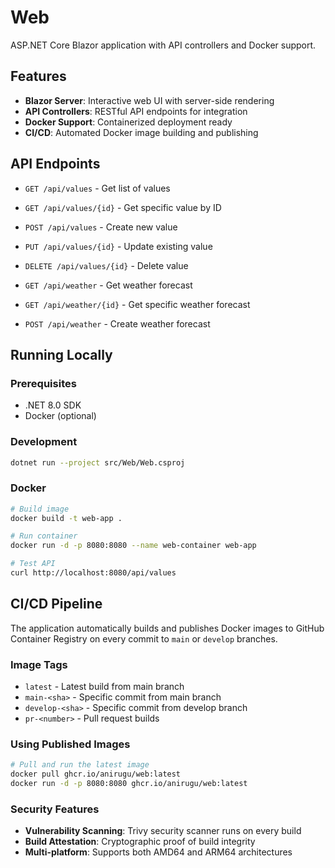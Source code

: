 # Web

ASP.NET Core Blazor application with API controllers and Docker support.

## Features

- **Blazor Server**: Interactive web UI with server-side rendering
- **API Controllers**: RESTful API endpoints for integration
- **Docker Support**: Containerized deployment ready
- **CI/CD**: Automated Docker image building and publishing

## API Endpoints

- `GET /api/values` - Get list of values
- `GET /api/values/{id}` - Get specific value by ID
- `POST /api/values` - Create new value
- `PUT /api/values/{id}` - Update existing value
- `DELETE /api/values/{id}` - Delete value

- `GET /api/weather` - Get weather forecast
- `GET /api/weather/{id}` - Get specific weather forecast
- `POST /api/weather` - Create weather forecast

## Running Locally

### Prerequisites
- .NET 8.0 SDK
- Docker (optional)

### Development
```bash
dotnet run --project src/Web/Web.csproj
```

### Docker
```bash
# Build image
docker build -t web-app .

# Run container
docker run -d -p 8080:8080 --name web-container web-app

# Test API
curl http://localhost:8080/api/values
```

## CI/CD Pipeline

The application automatically builds and publishes Docker images to GitHub Container Registry on every commit to `main` or `develop` branches.

### Image Tags
- `latest` - Latest build from main branch
- `main-<sha>` - Specific commit from main branch  
- `develop-<sha>` - Specific commit from develop branch
- `pr-<number>` - Pull request builds

### Using Published Images
```bash
# Pull and run the latest image
docker pull ghcr.io/anirugu/web:latest
docker run -d -p 8080:8080 ghcr.io/anirugu/web:latest
```

### Security Features
- **Vulnerability Scanning**: Trivy security scanner runs on every build
- **Build Attestation**: Cryptographic proof of build integrity
- **Multi-platform**: Supports both AMD64 and ARM64 architectures